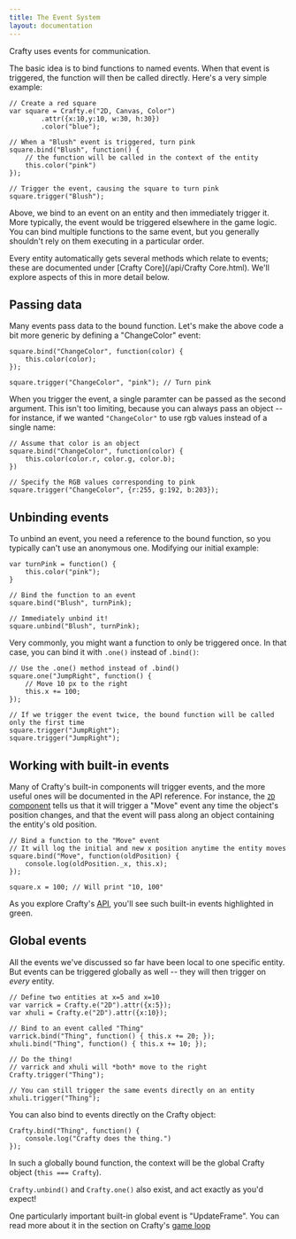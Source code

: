 ```yaml
---
title: The Event System
layout: documentation
---
```


Crafty uses events for communication.

The basic idea is to bind functions to named events.  When that event is triggered, the function will then be called directly.  Here's a very simple example:

```
// Create a red square
var square = Crafty.e("2D, Canvas, Color")
		.attr({x:10,y:10, w:30, h:30})
		.color("blue");

// When a "Blush" event is triggered, turn pink
square.bind("Blush", function() {
	// the function will be called in the context of the entity
	this.color("pink")
});

// Trigger the event, causing the square to turn pink
square.trigger("Blush");
```

Above, we bind to an event on an entity and then immediately trigger it.  More typically, the event would be triggered elsewhere in the game logic.  You can bind multiple functions to the same event, but you generally shouldn't rely on them executing in a particular order.

Every entity automatically gets several methods which relate to events; these are documented under [Crafty Core](/api/Crafty Core.html).  We'll explore aspects of this in more detail below.	

## Passing data

Many events pass data to the bound function.  Let's make the above code a bit more generic by defining a "ChangeColor" event:

```
square.bind("ChangeColor", function(color) {
	this.color(color);
});

square.trigger("ChangeColor", "pink"); // Turn pink
```

When you trigger the event, a single paramter can be passed as the second argument.  This isn't too limiting, because you can always pass an object -- for instance, if we wanted `"ChangeColor"` to use rgb values instead of a single name:

```
// Assume that color is an object
square.bind("ChangeColor", function(color) {
	this.color(color.r, color.g, color.b);
})

// Specify the RGB values corresponding to pink
square.trigger("ChangeColor", {r:255, g:192, b:203});
```

## Unbinding events

To unbind an event, you need a reference to the bound function, so you typically can't use an anonymous one.  Modifying our initial example:

```
var turnPink = function() { 
	this.color("pink");
}

// Bind the function to an event
square.bind("Blush", turnPink);

// Immediately unbind it!
square.unbind("Blush", turnPink);
```

Very commonly, you might want a function to only be triggered once.  In that case, you can bind it with `.one()` instead of `.bind()`:

```
// Use the .one() method instead of .bind()
square.one("JumpRight", function() {
	// Move 10 px to the right
	this.x += 100;
});

// If we trigger the event twice, the bound function will be called only the first time
square.trigger("JumpRight");
square.trigger("JumpRight");
```

## Working with built-in events

Many of Crafty's built-in components will trigger events, and the more useful ones will be documented in the API reference.  For instance, the [`2D` component](/api/2D.html) tells us that it will trigger a "Move" event any time the object's position changes, and that the event will pass along an object containing the entity's old position.

```
// Bind a function to the "Move" event
// It will log the initial and new x position anytime the entity moves
square.bind("Move", function(oldPosition) {
	console.log(oldPosition._x, this.x);
});

square.x = 100; // Will print "10, 100"
```

As you explore Crafty's [API](/api/), you'll see such built-in events highlighted in green.

## Global events

All the events we've discussed so far have been local to one specific entity.  But events can be triggered globally as well -- they will then trigger on *every* entity.

```
// Define two entities at x=5 and x=10
var varrick = Crafty.e("2D").attr({x:5});
var xhuli = Crafty.e("2D").attr({x:10});

// Bind to an event called "Thing"
varrick.bind("Thing", function() { this.x += 20; });
xhuli.bind("Thing", function() { this.x += 10; });

// Do the thing!
// varrick and xhuli will *both* move to the right
Crafty.trigger("Thing");

// You can still trigger the same events directly on an entity
xhuli.trigger("Thing");
```

You can also bind to events directly on the Crafty object:

```
Crafty.bind("Thing", function() {
	console.log("Crafty does the thing.")
});
```

In such a globally bound function, the context will be the global Crafty object (`this === Crafty`).

`Crafty.unbind()` and `Crafty.one()` also exist, and act exactly as you'd expect!

One particularly important built-in global event is "UpdateFrame".  You can read more about it in the section on Crafty's [game loop](/documentation/gameloop.html)
